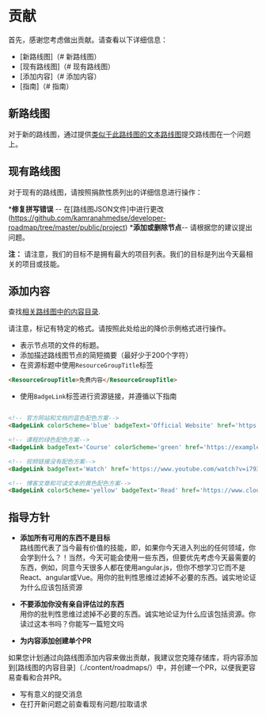 # 贡献

首先，感谢您考虑做出贡献。请查看以下详细信息：

* [新路线图]（# 新路线图）
* [现有路线图]（# 现有路线图）
* [添加内容]（# 添加内容）
* [指南]（# 指南）

## 新路线图

对于新的路线图，通过提供[类似于此路线图的文本路线图](https://gist.github.com/kamranahmedse/98758d2c73799b3a6ce17385e4c548a5)提交路线图在一个问题上。

## 现有路线图

对于现有的路线图，请按照捐款性质列出的详细信息进行操作：

***修复拼写错误** -- 在[路线图JSON文件]中进行更改(https://github.com/kamranahmedse/developer-roadmap/tree/master/public/project)
***添加或删除节点**-- 请根据您的建议提出问题。

**注：** 请注意，我们的目标不是拥有最大的项目列表。我们的目标是列出今天最相关的项目或技能。

## 添加内容

查找[相关路线图中的内容目录](https://github.com/kamranahmedse/developer-roadmap/tree/master/content/roadmaps).

请注意，标记有特定的格式。请按照此处给出的降价示例格式进行操作。

* 表示节点项的文件的标题。
* 添加描述路线图节点的简短摘要（最好少于200个字符）
* 在资源标题中使用`ResourceGroupTitle`标签

```html
<ResourceGroupTitle>免费内容</ResourceGroupTitle>
```

* 使用`BadgeLink`标签进行资源链接，并遵循以下指南

```html

<!-- 官方网站和文档的蓝色配色方案-->
<BadgeLink colorScheme='blue' badgeText='Official Website' href='https://reactjs.org/'>React 网站</BadgeLink>

<!-- 课程的绿色配色方案-->
<BadgeLink badgeText='Course' colorScheme='green' href='https://example.com'>React 初学者指南</BadgeLink>

<!-- 视频链接没有配色方案-->
<BadgeLink badgeText='Watch' href='https://www.youtube.com/watch?v=i793Qm6kv3U'>了解React的UI渲染过程</BadgeLink>

<!-- 博客文章和可读文本的黄色配色方案-->
<BadgeLink colorScheme='yellow' badgeText='Read' href='https://www.cloudflare.com/en-gb/learning/dns/what-is-dns/'>什么是DNS?</BadgeLink>


```

## 指导方针

- <p><strong>添加所有可用的东西不是目标</strong><br/>路线图代表了当今最有价值的技能，即，如果你今天进入列出的任何领域，你会学到什么？！当然，今天可能会使用一些东西，但要优先考虑今天最需要的东西，例如，同意今天很多人都在使用angular.js，但你不想学习它而不是React、angular或Vue。用你的批判性思维过滤掉不必要的东西。诚实地论证为什么应该包括资源</p
- <p><strong>不要添加你没有亲自评估过的东西</strong><br/>用你的批判性思维过滤掉不必要的东西。诚实地论证为什么应该包括资源。你读过这本书吗？你能写一篇短文吗</p
- <p><strong>为内容添加创建单个PR</strong></p>
如果您计划通过向路线图添加内容来做出贡献，我建议您克隆存储库，将内容添加到[路线图的内容目录]（./content/roadmaps/）中，并创建一个PR，以便我更容易查看和合并PR。
- 写有意义的提交消息
- 在打开新问题之前查看现有问题/拉取请求
